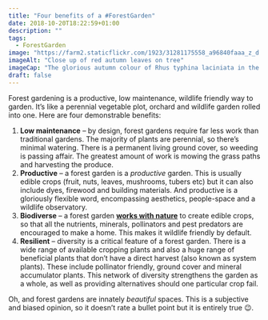```yaml
---
title: "Four benefits of a #ForestGarden"
date: 2018-10-20T18:22:59+01:00
description: ""
tags: 
  - ForestGarden
image: "https://farm2.staticflickr.com/1923/31281175558_a96840faaa_z_d.jpg"
imageAlt: "Close up of red autumn leaves on tree"
imageCap: "The glorious autumn colour of Rhus typhina laciniata in the forest garden"
draft: false
---
```


Forest gardening is a productive, low maintenance, wildlife friendly way to garden. It’s like a perennial vegetable plot, orchard and wildlife garden rolled into one. Here are four demonstrable benefits:

1. **Low maintenance** – by design, forest gardens require far less work than traditional gardens. The majority of plants are perennial, so there’s minimal watering. There is a permanent living ground cover, so weeding is passing affair. The greatest amount of work is mowing the grass paths and harvesting the produce.
2. **Productive** – a forest garden is a _productive_ garden. This is usually edible crops (fruit, nuts, leaves, mushrooms, tubers etc) but it can also include dyes, firewood and building materials. And productive is a gloriously flexible word, encompassing aesthetics, people-space and a wildlife observatory.
3. **Biodiverse** – a forest garden **[works with nature](https://www.agroforestry.co.uk/product/creating-a-forest-garden-2/)** to create edible crops, so that all the nutrients, minerals, pollinators and pest predators are encouraged to make a home. This makes it wildlife friendly by default. 
4. **Resilient** – diversity is a critical feature of a forest garden. There is a wide range of available cropping plants and also a huge range of beneficial plants that don’t have a direct harvest (also known as system plants). These include pollinator friendly, ground cover and mineral accumulator plants. This network of diversity strengthens the garden as a whole, as well as providing alternatives should one particular crop fail.

Oh, and forest gardens are innately _beautiful_ spaces. This is a subjective and biased opinion, so it doesn’t rate a bullet point but it is entirely true 😉.
